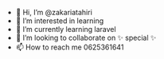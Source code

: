 - 👋 Hi, I’m @zakariatahiri
- 👀 I’m interested in learning
- 🌱 I’m currently learning laravel
- 💞️ I’m looking to collaborate on ✨ special ✨
- 📫 How to reach me 0625361641

<!---
zakariatahiri/zakariatahiri is a ✨ special ✨ repository because its `README.md` (this file) appears on your GitHub profile.
You can click the Preview link to take a look at your changes.
--->
